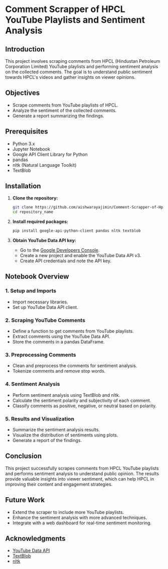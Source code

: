 # Comment Scrapper of HPCL YouTube Playlists and Sentiment Analysis

## Introduction
This project involves scraping comments from HPCL (Hindustan Petroleum Corporation Limited) YouTube playlists and performing sentiment analysis on the collected comments. The goal is to understand public sentiment towards HPCL's videos and gather insights on viewer opinions.

## Objectives
- Scrape comments from YouTube playlists of HPCL.
- Analyze the sentiment of the collected comments.
- Generate a report summarizing the findings.

## Prerequisites
- Python 3.x
- Jupyter Notebook
- Google API Client Library for Python
- pandas
- nltk (Natural Language Toolkit)
- TextBlob

## Installation
1. **Clone the repository:**
    ```bash
    git clone https://github.com/aishwarayajimin/Comment-Scrapper-of-Hpcl-YouTube_Playlists-and-Sentiment-Analysis
    cd repository_name
    ```

2. **Install required packages:**
    ```bash
    pip install google-api-python-client pandas nltk textblob
    ```

3. **Obtain YouTube Data API key:**
    - Go to the [Google Developers Console](https://console.developers.google.com/).
    - Create a new project and enable the YouTube Data API v3.
    - Create API credentials and note the API key.

## Notebook Overview
### 1. Setup and Imports
- Import necessary libraries.
- Set up YouTube Data API client.

### 2. Scraping YouTube Comments
- Define a function to get comments from YouTube playlists.
- Extract comments using the YouTube Data API.
- Store the comments in a pandas DataFrame.

### 3. Preprocessing Comments
- Clean and preprocess the comments for sentiment analysis.
- Tokenize comments and remove stop words.

### 4. Sentiment Analysis
- Perform sentiment analysis using TextBlob and nltk.
- Calculate the sentiment polarity and subjectivity of each comment.
- Classify comments as positive, negative, or neutral based on polarity.

### 5. Results and Visualization
- Summarize the sentiment analysis results.
- Visualize the distribution of sentiments using plots.
- Generate a report of the findings.

## Conclusion
This project successfully scrapes comments from HPCL YouTube playlists and performs sentiment analysis to understand public opinion. The results provide valuable insights into viewer sentiment, which can help HPCL in improving their content and engagement strategies.

## Future Work
- Extend the scraper to include more YouTube playlists.
- Enhance the sentiment analysis with more advanced techniques.
- Integrate with a web dashboard for real-time sentiment monitoring.

## Acknowledgments
- [YouTube Data API](https://developers.google.com/youtube/v3)
- [TextBlob](https://textblob.readthedocs.io/en/dev/)
- [nltk](https://www.nltk.org/)



